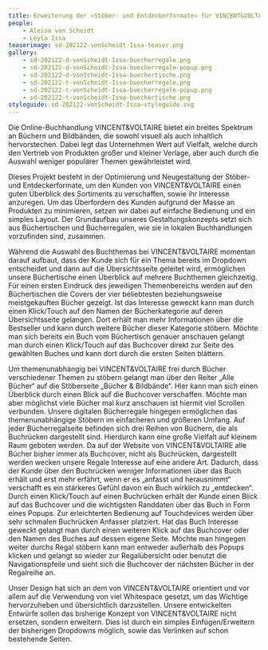 ```yaml
---
title: Erweiterung der «Stöber- und Entdeckerformate» für VINCENT&VOLTAIRE
people:
    - Alessa von Scheidt
    - Leyla Issa
teaserimage: sd-202122-vonScheidt-Issa-teaser.png
gallery:
    - sd-202122-d-vonScheidt-Issa-buecherregale.png
    - sd-202122-d-vonScheidt-Issa-buecherregale-popup.png
    - sd-202122-d-vonScheidt-Issa-buechertische.png
    - sd-202122-t-vonScheidt-Issa-buecherregale.png
    - sd-202122-t-vonScheidt-Issa-buecherregale-popup.png
    - sd-202122-t-vonScheidt-Issa-buechertische.png
styleguide: sd-202122-vonScheidt-Issa-styleguide.svg
---
```


Die Online-Buchhandlung VINCENT&VOLTAIRE bietet ein breites Spektrum an Büchern und Bildbänden, die sowohl visuell als auch inhaltlich hervorstechen. Dabei legt das Unternehmen Wert auf Vielfalt, welche durch den Vertrieb von Produkten großer und kleiner Verlage, aber auch durch die Auswahl weniger populärer Themen gewährleistet wird.

Dieses Projekt besteht in der Optimierung und Neugestaltung der Stöber- und Entdeckerformate, um den Kunden von VINCENT&VOLTAIRE einen guten Überblick des Sortiments zu verschaffen, sowie ihr Interesse anzuregen. Um das Überfordern des Kunden aufgrund der Masse an Produkten zu minimieren, setzen wir dabei auf einfache Bedienung und ein simples Layout. Der Grundaufbau unseres Gestaltungskonzepts setzt sich aus Büchertischen und Bücherregalen, wie sie in lokalen Buchhandlungen vorzufinden sind, zusammen.

Während die Auswahl des Buchthemas bei VINCENT&VOLTAIRE momentan darauf aufbaut, dass der Kunde sich für ein Thema bereits im Dropdown entscheidet und dann auf die Übersichtsseite geleitet wird, ermöglichen unsere Büchertische einen Überblick auf mehrere Buchthemen gleichzeitig. Für einen ersten Eindruck des jeweiligen Themenbereichs werden auf den Büchertischen die Covers der vier beliebtesten beziehungsweise meistgekauften Bücher gezeigt. Ist das Interesse geweckt kann man durch einen Klick/Touch auf den Namen der Bücherkategorie auf deren Übersichtsseite gelangen. Dort erhält man mehr Informationen über die Bestseller und kann durch weitere Bücher dieser Kategorie stöbern. Möchte man sich bereits ein Buch vom Büchertisch genauer anschauen gelangt man durch einen Klick/Touch auf das Buchcover direkt zur Seite des gewählten Buches und kann dort durch die ersten Seiten blättern.

Um themenunabhängig bei VINCENT&VOLTAIRE frei durch Bücher verschiedener Themen zu stöbern gelangt man über den Reiter „Alle Bücher“ auf die Stöberseite „Bücher & Bildbände“. Hier kann man sich einen Überblick durch einen Blick auf die Buchcover verschaffen. Möchte man aber möglichst viele Bücher mal kurz anschauen ist hiermit viel Scrollen verbunden.
Unsere digitalen Bücherregale hingegen ermöglichen das themenunabhängige Stöbern im einfacheren und größeren Umfang. Auf jeder Bücherregalseite befinden sich drei Reihen von Büchern, die als Buchrücken dargestellt sind. Hierdurch kann eine große Vielfalt auf kleinem Raum geboten werden. Da auf der Website von VINCENT&VOLTAIRE alle Bücher bisher immer als Buchcover, nicht als Buchrücken, dargestellt werden wecken unsere Regale Interesse auf eine andere Art. Dadurch, dass der Kunde über den Buchrücken weniger Informationen über das Buch erhält und erst mehr erfährt, wenn er es „anfasst und herausnimmt“ verschafft es ein stärkeres Gefühl davon ein Buch wirklich zu „entdecken“. Durch einen Klick/Touch auf einen Buchrücken erhält der Kunde einen Blick auf das Buchcover und die wichtigsten Randdaten über das Buch in Form eines Popups. Zur erleichterten Bedienung auf Touchdevices werden über sehr schmalen Buchrücken Anfasser platziert. Hat das Buch Interesse geweckt gelangt man durch einen weiteren Klick auf das Buchcover oder den Namen des Buches auf dessen eigene Seite. Möchte man hingegen weiter durchs Regal stöbern kann man entweder außerhalb des Popups klicken und gelangt so wieder zur Regalübersicht oder benutzt die Navigationspfeile und sieht sich die Buchcover der nächsten Bücher in der Regalreihe an.

Unser Design hat sich an dem von VINCENT&VOLTAIRE orientiert und vor allem auf die Verwendung von viel Whitespace gesetzt, um das Wichtige hervorzuheben und übersichtlich darzustellen. Unsere entwickelten Entwürfe sollen das bisherige Konzept von VINCENT&VOLTAIRE nicht ersetzen, sondern erweitern. Dies ist durch ein simples Einfügen/Erweitern der bisherigen Dropdowns möglich, sowie das Verlinken auf schon bestehende Seiten.
